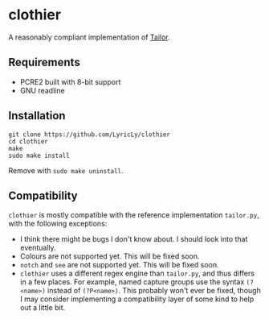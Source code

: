 # clothier

A reasonably compliant implementation of [Tailor](https://github.com/wompking/tailorlang).

## Requirements

- PCRE2 built with 8-bit support
- GNU readline

## Installation

```
git clone https://github.com/LyricLy/clothier
cd clothier
make
sudo make install
```
Remove with `sudo make uninstall`.

## Compatibility

`clothier` is mostly compatible with the reference implementation `tailor.py`, with the following exceptions:
- I think there might be bugs I don't know about. I should look into that eventually.
- Colours are not supported yet. This will be fixed soon.
- `notch` and `see` are not supported yet. This will be fixed soon.
- `clothier` uses a different regex engine than `tailor.py`, and thus differs in a few places. For example, named capture groups use the syntax `(?<name>)` instead of `(?P<name>)`. This probably won't ever be fixed, though I may consider implementing a compatibility layer of some kind to help out a little bit.
